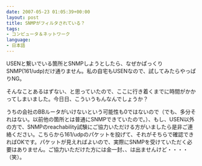 ```yaml
---
date: 2007-05-23 01:05:39+00:00
layout: post
title: SNMPがフィルタされている？
tags:
- コンピュータ＆ネットワーク
language:
- 日本語
---
```


USENと繋いでいる箇所とSNMPしようとしたら、なぜかぱっくりSNMP(161/udp)だけ通りません。私の自宅もUSENなので、試してみたらやっぱりNG。

そんなことあるはずない、と思っていたので、ここに行き着くまでに時間がかかってしまいました。今日日、こういうもんなんでしょうか？

うちの会社のBBルータがいけないという可能性も0ではないので（でも、多分それはない。以前他の箇所とは普通にSNMPできていたので。）、もし、USEN以外の方で、SNMPのreachability試験にご協力いただける方がいましたら是非ご連絡ください。こちらから161/udpのパケットを投げて、それがそちらで確認できればOKです。パケットが見えればよいので、実際にSNMPを受けていただく必要はありません。ご協力いただけた方には金一封、、は出ませんけど・・・・（笑）。
